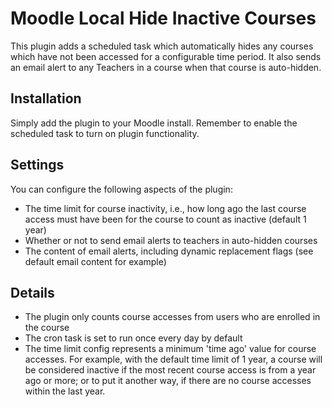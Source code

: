 # Moodle Local Hide Inactive Courses

This plugin adds a scheduled task which automatically hides any courses which have not been accessed for a configurable time period. It also sends an email alert to any Teachers in a course when that course is auto-hidden.

## Installation

Simply add the plugin to your Moodle install. Remember to enable the scheduled task to turn on plugin functionality.

## Settings

You can configure the following aspects of the plugin:
- The time limit for course inactivity, i.e., how long ago the last course access must have been for the course to count as inactive (default 1 year)
- Whether or not to send email alerts to teachers in auto-hidden courses
- The content of email alerts, including dynamic replacement flags (see default email content for example)

## Details

- The plugin only counts course accesses from users who are enrolled in the course
- The cron task is set to run once every day by default
- The time limit config represents a minimum 'time ago' value for course accesses. For example, with the default time limit of 1 year, a course will be considered inactive if the most recent course access is from a year ago or more; or to put it another way, if there are no course accesses within the last year.
